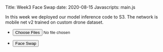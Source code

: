 Title: Week3 Face Swap
date: 2020-08-15
Javascripts: main.js

In this week we deployed our model inference code to S3. The network is mobile net v2 trained on custom drone dataset.


  <section>
    <div class="row gtr-uniform">
      <div class="col-3 col-12-xsmall">
        <ul class="actions">
          <li><input id="getFile" type="file" accept="image/jpg" name="files[]" multiple/></li>
        </ul>
        <ul class="actions">
          <li><input id="faceSwap" type="button" value="Face Swap"/></li>
        </ul>
      </div>
      <div class="col-6 col-12-xsmall">
        <span class="image fit">
          <img id="upImage" src="#" alt="">
        </span>
        <h3 id="imgClass" style="text-align:center" ></p>
      </div>
    </div>
    <div class="row gtr-uniform">
      <div class="col-4">
        <span class="image fit"><img id="file0" src="#" alt=""></span>
      </div>
      <div class="col-4">
        <span class="image fit"><img id="file1" src="#" alt=""></span>
      </div>
      <div class="col-4">
        <span class="image fit"><img src="images/pic03.jpg" alt=""></span>
      </div>
    </div>
  </section>
